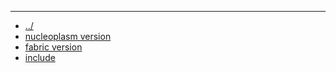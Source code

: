 - --
- [../](../index.md)
- [nucleoplasm version](nucleoplasm-version.json)
- [fabric version](fabric-version.json)
- [include](include.json)
